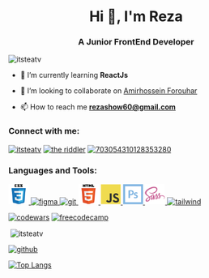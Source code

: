 <h1 align="center">Hi 👋, I'm Reza</h1>
<h3 align="center">A Junior FrontEnd Developer</h3>

<!-- <img src="https://github.com/itsteatv/itsteatv/blob/main/GitHub-Banner.png"> -->


<p align="left"> <img src="https://komarev.com/ghpvc/?username=itsteatv&label=Profile%20views&color=0e75b6&style=flat" alt="itsteatv" /> </p>

<!-- - 🔭 I’m currently working on [Banking Dashboard](https://final-banking-dashboard.netlify.app/) -->

- 🌱 I’m currently learning **ReactJs**

- 👯 I’m looking to collaborate on [Amirhossein Forouhar](https://github.com/amirhosseinforouhar)

- 📫 How to reach me **rezashow60@gmail.com**

<h3 align="left">Connect with me:</h3>
<p align="left">
<a href="https://instagram.com/itsteatv" target="blank"><img align="center" src="https://raw.githubusercontent.com/rahuldkjain/github-profile-readme-generator/master/src/images/icons/Social/instagram.svg" alt="itsteatv" height="30" width="40" /></a>
<a href="https://www.youtube.com/c/the riddler" target="blank"><img align="center" src="https://raw.githubusercontent.com/rahuldkjain/github-profile-readme-generator/master/src/images/icons/Social/youtube.svg" alt="the riddler" height="30" width="40" /></a>
<a href="https://discord.gg/703054310128353280" target="blank"><img align="center" src="https://raw.githubusercontent.com/rahuldkjain/github-profile-readme-generator/master/src/images/icons/Social/discord.svg" alt="703054310128353280" height="30" width="40" /></a>
</p>

<h3 align="left">Languages and Tools:</h3>
<p align="left"> <a href="https://www.w3schools.com/css/" target="_blank" rel="noreferrer"> <img src="https://raw.githubusercontent.com/devicons/devicon/master/icons/css3/css3-original-wordmark.svg" alt="css3" width="40" height="40"/> </a> <a href="https://www.figma.com/" target="_blank" rel="noreferrer"> <img src="https://www.vectorlogo.zone/logos/figma/figma-icon.svg" alt="figma" width="40" height="40"/> </a> <a href="https://git-scm.com/" target="_blank" rel="noreferrer"> <img src="https://www.vectorlogo.zone/logos/git-scm/git-scm-icon.svg" alt="git" width="40" height="40"/> </a> <a href="https://www.w3.org/html/" target="_blank" rel="noreferrer"> <img src="https://raw.githubusercontent.com/devicons/devicon/master/icons/html5/html5-original-wordmark.svg" alt="html5" width="40" height="40"/> </a> <a href="https://developer.mozilla.org/en-US/docs/Web/JavaScript" target="_blank" rel="noreferrer"> <img src="https://raw.githubusercontent.com/devicons/devicon/master/icons/javascript/javascript-original.svg" alt="javascript" width="40" height="40"/> </a> <a href="https://www.photoshop.com/en" target="_blank" rel="noreferrer"> <img src="https://raw.githubusercontent.com/devicons/devicon/master/icons/photoshop/photoshop-line.svg" alt="photoshop" width="40" height="40"/> </a> <a href="https://sass-lang.com" target="_blank" rel="noreferrer"> <img src="https://raw.githubusercontent.com/devicons/devicon/master/icons/sass/sass-original.svg" alt="sass" width="40" height="40"/> </a> <a href="https://tailwindcss.com/" target="_blank" rel="noreferrer"> <img src="https://www.vectorlogo.zone/logos/tailwindcss/tailwindcss-icon.svg" alt="tailwind" width="40" height="40"/> </a> </p>




  [<img src='https://cdn.jsdelivr.net/npm/simple-icons@3.0.1/icons/codewars.svg' alt='codewars' height='40'>](https://www.codewars.com/users/SirusPedaret)  [<img src='https://cdn.jsdelivr.net/npm/simple-icons@3.0.1/icons/freecodecamp.svg' alt='freecodecamp' height='40'>](https://www.freecodecamp.org/itsteatv)  



<p>&nbsp;<img align="center" src="https://github-readme-stats.vercel.app/api?username=itsteatv&show_icons=true&locale=en" alt="itsteatv" /></p>


[<img src='https://cdn.jsdelivr.net/npm/simple-icons@3.0.1/icons/github.svg' alt='github' height='40'>](https://github.com/itsteatv)  

[![Top Langs](https://github-readme-stats.vercel.app/api/top-langs/?username=itsteatv)](https://github.com/anuraghazra/github-readme-stats)
